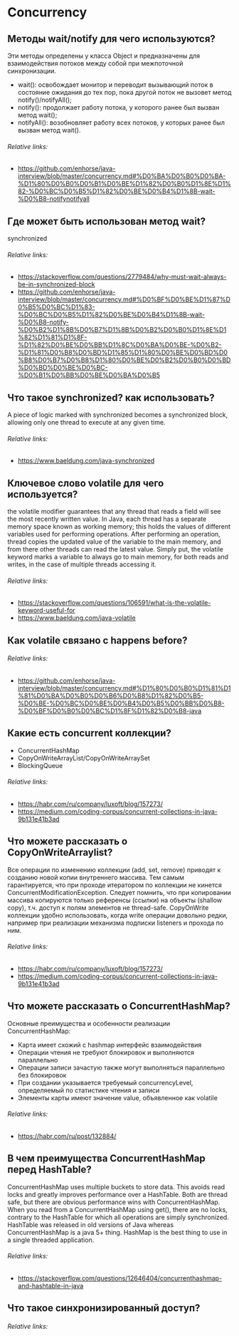 # Concurrency

## Методы wait/notify для чего используются?
Эти методы определены у класса Object и предназначены для взаимодействия потоков между собой при межпоточной синхронизации.
+ wait(): освобождает монитор и переводит вызывающий поток в состояние ожидания до тех пор, пока другой поток не вызовет метод notify()/notifyAll();
+ notify(): продолжает работу потока, у которого ранее был вызван метод wait();
+ notifyAll(): возобновляет работу всех потоков, у которых ранее был вызван метод wait().
###### Relative links:
+ https://github.com/enhorse/java-interview/blob/master/concurrency.md#%D0%BA%D0%B0%D0%BA-%D1%80%D0%B0%D0%B1%D0%BE%D1%82%D0%B0%D1%8E%D1%82-%D0%BC%D0%B5%D1%82%D0%BE%D0%B4%D1%8B-wait-%D0%B8-notifynotifyall

## Где может быть использован метод wait?
synchronized
###### Relative links:
+ https://stackoverflow.com/questions/2779484/why-must-wait-always-be-in-synchronized-block
+ https://github.com/enhorse/java-interview/blob/master/concurrency.md#%D0%BF%D0%BE%D1%87%D0%B5%D0%BC%D1%83-%D0%BC%D0%B5%D1%82%D0%BE%D0%B4%D1%8B-wait-%D0%B8-notify-%D0%B2%D1%8B%D0%B7%D1%8B%D0%B2%D0%B0%D1%8E%D1%82%D1%81%D1%8F-%D1%82%D0%BE%D0%BB%D1%8C%D0%BA%D0%BE-%D0%B2-%D1%81%D0%B8%D0%BD%D1%85%D1%80%D0%BE%D0%BD%D0%B8%D0%B7%D0%B8%D1%80%D0%BE%D0%B2%D0%B0%D0%BD%D0%BD%D0%BE%D0%BC-%D0%B1%D0%BB%D0%BE%D0%BA%D0%B5

## Что такое synchronized? как использовать?
A piece of logic marked with synchronized becomes a synchronized block, allowing only one thread to execute at any given time.
###### Relative links:
+ https://www.baeldung.com/java-synchronized

## Ключевое слово volatile для чего используется?
the volatile modifier guarantees that any thread that reads a field will see the most recently written value. In Java, each thread has a separate memory space known as working memory; this holds the values of different variables used for performing operations. After performing an operation, thread copies the updated value of the variable to the main memory, and from there other threads can read the latest value. Simply put, the volatile keyword marks a variable to always go to main memory, for both reads and writes, in the case of multiple threads accessing it.
###### Relative links:
+ https://stackoverflow.com/questions/106591/what-is-the-volatile-keyword-useful-for
+ https://www.baeldung.com/java-volatile

## Как volatile связано с happens before?
###### Relative links:
+ https://github.com/enhorse/java-interview/blob/master/concurrency.md#%D1%80%D0%B0%D1%81%D1%81%D0%BA%D0%B0%D0%B6%D0%B8%D1%82%D0%B5-%D0%BE-%D0%BC%D0%BE%D0%B4%D0%B5%D0%BB%D0%B8-%D0%BF%D0%B0%D0%BC%D1%8F%D1%82%D0%B8-java

## Какие есть concurrent коллекции?
+ ConcurrentHashMap
+ CopyOnWriteArrayList/CopyOnWriteArraySet
+ BlockingQueue
###### Relative links:
+ https://habr.com/ru/company/luxoft/blog/157273/
+ https://medium.com/coding-corpus/concurrent-collections-in-java-9b131e41b3ad

## Что можете рассказать о CopyOnWriteArraylist?
Все операции по изменению коллекции (add, set, remove) приводят к созданию новой копии внутреннего массива. Тем самым гарантируется, что при проходе итератором по коллекции не кинется ConcurrentModificationException. Следует помнить, что при копировании массива копируются только референсы (ссылки) на объекты (shallow copy), т.ч. доступ к полям элементов не thread-safe. CopyOnWrite коллекции удобно использовать, когда write операции довольно редки, например при реализации механизма подписки listeners и прохода по ним.
###### Relative links:
+ https://habr.com/ru/company/luxoft/blog/157273/
+ https://medium.com/coding-corpus/concurrent-collections-in-java-9b131e41b3ad

## Что можете рассказать о ConcurrentHashMap?
Основные преимущества и особенности реализации ConcurrentHashMap:
+ Карта имеет схожий с hashmap интерфейс взаимодействия
+ Операции чтения не требуют блокировок и выполняются параллельно
+ Операции записи зачастую также могут выполняться параллельно без блокировок
+ При создании указывается требуемый concurrencyLevel, определяемый по статистике чтения и записи
+ Элементы карты имеют значение value, объявленное как volatile
###### Relative links:
+ https://habr.com/ru/post/132884/

## В чем преимущества ConcurrentHashMap перед HashTable?
ConcurrentHashMap uses multiple buckets to store data. This avoids read locks and greatly improves performance over a HashTable. Both are thread safe, but there are obvious performance wins with ConcurrentHashMap.
When you read from a ConcurrentHashMap using get(), there are no locks, contrary to the HashTable for which all operations are simply synchronized. HashTable was released in old versions of Java whereas ConcurrentHashMap is a java 5+ thing.
HashMap is the best thing to use in a single threaded application.
###### Relative links:
+ https://stackoverflow.com/questions/12646404/concurrenthashmap-and-hashtable-in-java

## Что такое синхронизированный доступ?
###### Relative links:


